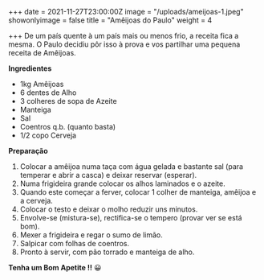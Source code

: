 +++
date = 2021-11-27T23:00:00Z
image = "/uploads/ameijoas-1.jpeg"
showonlyimage = false
title = "Amêijoas do Paulo"
weight = 4

+++
De um país quente à um país mais ou menos frio, a receita fica a mesma. O Paulo decidiu pôr isso à prova e vos partilhar uma pequena receita de Amêijoas. 

**Ingredientes**

* 1kg Amêijoas
* 6 dentes de Alho 
* 3 colheres de sopa de Azeite
* Manteiga
* Sal
* Coentros q.b. (quanto basta)
* 1/2 copo Cerveja 

**Preparação**

1. Colocar a amêijoa numa taça com água gelada e bastante sal (para temperar e abrir a casca) e deixar reservar (esperar).
2. Numa frigideira grande colocar os alhos laminados e o azeite. 
3. Quando este começar a ferver, colocar 1 colher de manteiga, amêijoa e a cerveja.
4. Colocar o testo e deixar o molho reduzir uns minutos.
5. Envolve-se (mistura-se), rectifica-se o tempero (provar ver se está bom).
6. Mexer a frigideira e regar o sumo de limão.
7. Salpicar com folhas de coentros.
8. Pronto à servir, com pão torrado e manteiga de alho. 

**Tenha um Bom Apetite !!** 😀